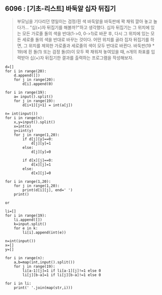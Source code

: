 ## 6096 : [기초-리스트] 바둑알 십자 뒤집기

>부모님을 기다리던 영일이는 검정/흰 색 바둑알을 바둑판에 꽉 채워 깔아 놓고 놀다가... "십(+)자 뒤집기를 해볼까?"하고 생각했다. 십자 뒤집기는 그 위치에 있는 모든 가로줄 돌의 색을 반대(1->0, 0->1)로 바꾼 후,  다시 그 위치에 있는 모든 세로줄 돌의 색을 반대로 바꾸는 것이다. 어떤 위치를 골라 집자 뒤집기를 하면, 그 위치를 제외한 가로줄과 세로줄의 색이 모두 반대로 바뀐다. 바둑판(19 * 19)에 흰 돌(1) 또는 검정 돌(0)이 모두 꽉 채워져 놓여있을 때, n개의 좌표를 입력받아 십(+)자 뒤집기한 결과를 출력하는 프로그램을 작성해보자.

```
d=[]
for i in range(20):
    d.append([])
    for j in range(20):
        d[i].append(0)

for i in range(19):
    a= input().split()
    for j in range(19):
        d[i+1][j+1] = int(a[j])

n= int(input())
for i in range(n):
    x,y=input().split()
    x=int(x)
    y=iint(y)
    for j in range(1,20):
        if d[j][y]==0:
            d[j][y]=1
        else:
            d[j][y]=0

        if d[x][j]==0:
            d[x][j]=1
        else:
            d[x][j]=0

for i in range(1,20):
    for j in range(1,20):
        print(d[i][j], end=' ')
    print() 

or

li=[]
for i in range(19):
    li.append([])
    k=input.split()
    for e in k:
        li[i].append(int(e))

n=int(input())
x=[]
y=[]

for i in range(n):
    a,b=map(int,input().split())
    for j in range(19):
        li[a-1][j]=1 if li[a-1][j]!=1 else 0
        li[j][b-a]=1 if li[j][b-a]!=1 else 0

for i in li:
    print(' '.join(map(str,i)))        


```